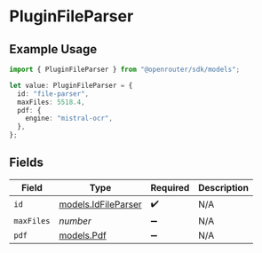 # PluginFileParser

## Example Usage

```typescript
import { PluginFileParser } from "@openrouter/sdk/models";

let value: PluginFileParser = {
  id: "file-parser",
  maxFiles: 5518.4,
  pdf: {
    engine: "mistral-ocr",
  },
};
```

## Fields

| Field                                            | Type                                             | Required                                         | Description                                      |
| ------------------------------------------------ | ------------------------------------------------ | ------------------------------------------------ | ------------------------------------------------ |
| `id`                                             | [models.IdFileParser](../models/idfileparser.md) | :heavy_check_mark:                               | N/A                                              |
| `maxFiles`                                       | *number*                                         | :heavy_minus_sign:                               | N/A                                              |
| `pdf`                                            | [models.Pdf](../models/pdf.md)                   | :heavy_minus_sign:                               | N/A                                              |